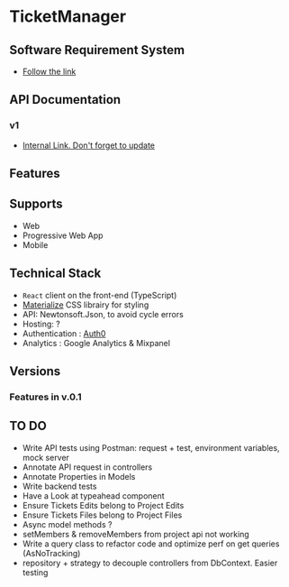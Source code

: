 # TicketManager

## Software Requirement System

- [Follow the link](https://docs.google.com/presentation/d/1Gunf5MRJ_KcoFwo0x_vV8YVHnf9l0V8n7BiJGz6p4cI/edit?usp=sharing)

## API Documentation

### v1

- [Internal Link. Don't forget to update](https://localhost:5001/swagger)

## Features

## Supports

- Web
- Progressive Web App
- Mobile

## Technical Stack

- `React` client on the front-end (TypeScript)
- [Materialize](https://materializecss.com) CSS librairy for styling
- API: Newtonsoft.Json, to avoid cycle errors
- Hosting: ?
- Authentication : [Auth0](https://auth0.com/)
- Analytics : Google Analytics & Mixpanel

## Versions

### Features in v.0.1

## TO DO

- Write API tests using Postman: request + test, environment variables, mock server
- Annotate API request in controllers
- Annotate Properties in Models
- Write backend tests
- Have a Look at typeahead component
- Ensure Tickets Edits belong to Project Edits
- Ensure Tickets Files belong to Project Files
- Async model methods ?
- setMembers & removeMembers from project api not working
- Write a query class to refactor code and optimize perf on get queries (AsNoTracking)
- repository + strategy to decouple controllers from DbContext. Easier testing
